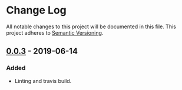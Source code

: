 # Change Log
All notable changes to this project will be documented in this file.
This project adheres to [Semantic Versioning](http://semver.org/).

## [0.0.3] - 2019-06-14
### Added
* Linting and travis build.

[0.0.3]: https://github.com/koopjs/koop-output-vector-tiles/releases/tag/v1.0.0